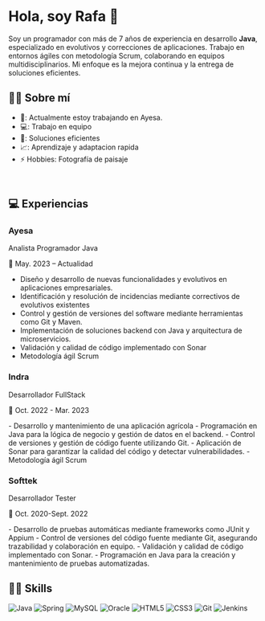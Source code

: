 <h1>Hola, soy Rafa 👋</h1> 
<p>
  Soy un programador con más de 7 años de experiencia en desarrollo <b>Java</b>, especializado en evolutivos y correcciones de aplicaciones. Trabajo en entornos ágiles con metodología Scrum, colaborando en equipos multidisciplinarios. Mi enfoque es la mejora continua y la entrega de soluciones eficientes.
</p>

<h2>👨‍💼 Sobre mí</h2>

- 🔭: Actualmente estoy trabajando en Ayesa.
- 💻: Trabajo en equipo
- 🚀: Soluciones eficientes
- 📈: Aprendizaje y adaptacion rapida
- ⚡  Hobbies: Fotografía de paisaje
  
<Br>
<h2>💻 Experiencias</h2>
<h3>Ayesa</h3>
<p>Analista Programador Java</p> 
<p>📆 May. 2023 – Actualidad</p>

- Diseño y desarrollo de nuevas funcionalidades y evolutivos en aplicaciones empresariales.
- Identificación y resolución de incidencias mediante correctivos de evolutivos existentes
- Control y gestión de versiones del software mediante herramientas como Git y Maven.
- Implementación de soluciones backend con Java y arquitectura de microservicios.
- Validación y calidad de código implementado con Sonar
- Metodología ágil Scrum

<h3>Indra</h3>
<p>Desarrollador FullStack</p> 
<p>📆 Oct. 2022 - Mar. 2023</p>
- Desarrollo y mantenimiento de una aplicación agrícola
- Programación en Java para la lógica de negocio y gestión de datos en el backend.
- Control de versiones y gestión de código fuente utilizando Git.
- Aplicación de Sonar para garantizar la calidad del código y detectar vulnerabilidades.
- Metodología ágil Scrum

<h3>Softtek</h3>
<p>Desarrollador Tester</p> 
<p>📆 Oct. 2020-Sept. 2022</p>
- Desarrollo de pruebas automáticas mediante frameworks como JUnit y Appium
- Control de versiones del código fuente mediante Git, asegurando trazabilidad y colaboración en equipo.
- Validación y calidad de código implementado con Sonar.
- Programación en Java para la creación y mantenimiento de pruebas automatizadas.

<h2>👨‍💻 Skills</h2>

![Java](https://img.shields.io/badge/java-%23ED8B00.svg?style=for-the-badge&logo=openjdk&logoColor=white)
![Spring](https://img.shields.io/badge/spring-%236DB33F.svg?style=for-the-badge&logo=spring&logoColor=white)
![MySQL](https://img.shields.io/badge/mysql-4479A1.svg?style=for-the-badge&logo=mysql&logoColor=white)
![Oracle](https://img.shields.io/badge/Oracle-F80000?style=for-the-badge&logo=oracle&logoColor=white)
![HTML5](https://img.shields.io/badge/html5-%23E34F26.svg?style=for-the-badge&logo=html5&logoColor=white)
![CSS3](https://img.shields.io/badge/css3-%231572B6.svg?style=for-the-badge&logo=css3&logoColor=white)
![Git](https://img.shields.io/badge/git-%23F05033.svg?style=for-the-badge&logo=git&logoColor=white)
![Jenkins](https://img.shields.io/badge/jenkins-%232C5263.svg?style=for-the-badge&logo=jenkins&logoColor=white)

